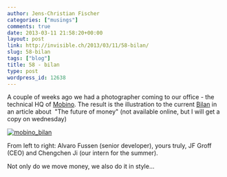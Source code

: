 ```yaml
---
author: Jens-Christian Fischer
categories: ["musings"]
comments: true
date: 2013-03-11 21:58:20+00:00
layout: post
link: http://invisible.ch/2013/03/11/58-bilan/
slug: 58-bilan
tags: ["blog"]
title: 58 - bilan
type: post
wordpress_id: 12638
---
```


A couple of weeks ago we had a photographer coming to our office - the technical HQ of [Mobino](http://mobino.com). The result is the illustration to the current [Bilan](http://www.bilan.ch/) in an article about  "The future of money" (not available online, but I will get a copy on wednesday)

[![mobino_bilan](/wp-content/uploads/2013/03/mobino_bilan-225x300.jpg)](/wp-content/uploads/2013/03/mobino_bilan.jpg)

From left to right: Alvaro Fussen (senior developer), yours truly, JF Groff (CEO) and Chengchen Ji (our intern for the summer).

Not only do we move money, we also do it in style...
